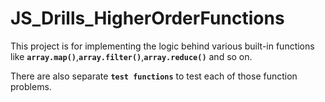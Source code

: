 # JS_Drills_HigherOrderFunctions

This project is for implementing the logic behind various built-in functions like **`array.map()`**,**`array.filter()`**,**`array.reduce()`** and so on.

There are also separate **`test functions`** to test each of those function problems.
